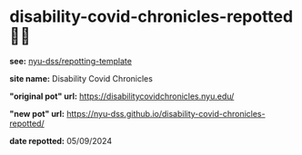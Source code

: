 # disability-covid-chronicles-repotted 🌱🍯
__see:__ [nyu-dss/repotting-template](https://github.com/nyu-dss/repotting-template/)

__site name:__  Disability Covid Chronicles


__"original pot" url:__ https://disabilitycovidchronicles.nyu.edu/  


__"new pot" url:__  https://nyu-dss.github.io/disability-covid-chronicles-repotted/
  

__date repotted:__  05/09/2024



